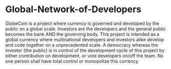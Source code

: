 # Global-Network-of-Developers
GlobeCoin is a project where currency is governed and developed by the public on a global scale. Investors are the developers and the general public becomes the bank AND the governing body. This project is intended as a global currency where multinational developers and investors alike develop and code together on a unprecedented scale. A democracy whereas the investor (the public) is in control of the development cycle of this project by either contribution on development, or vote developers on/off the team. No one person shall have total control or monopolize this currency.

